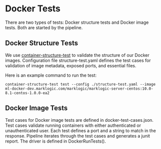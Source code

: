 # Docker Tests

There are two types of tests: Docker structure tests and Docker image tests. Both are started by the pipeline.

## Docker Structure Tests
We use [container-structure-test](https://github.com/GoogleContainerTools/container-structure-testhttps:/) to validate the structure of our Docker images. Configuration file structure-test.yaml defines the test cases for validation of image metadata, exposed ports, and essential files.

Here is an example command to run the test:

`container-structure-test test --config ./structure-test.yaml --image ml-docker-dev.marklogic.com/marklogic/marklogic-server-centos:10.0-8.1-centos-1.0.0-ea2`


## Docker Image Tests
Test cases for Docker image tests are defined in docker-test-cases.json. Test cases validate running containers with either authenticated or unauthenticated user.
Each test defines a port and a string to match in the response. Pipeline iterates through the test cases and generates a junit report.
The driver is defined in DockerRunTests().
